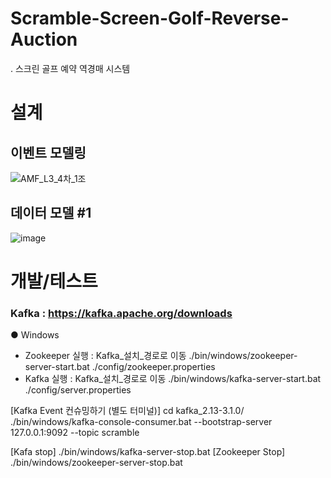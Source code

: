 # Scramble-Screen-Golf-Reverse-Auction
 . 스크린 골프 예약 역경매 시스템



# 설계
## 이벤트 모델링
![AMF_L3_4차_1조](https://user-images.githubusercontent.com/56263370/177987955-3c1cc4de-d7f2-497c-ba1f-8c3d699e3aa8.jpg)

## 데이터 모델 #1
![image](https://user-images.githubusercontent.com/56263370/177306515-b7b8cdb1-4224-48c9-94f4-dc70dbc6d19b.png)

# 개발/테스트
### Kafka : https://kafka.apache.org/downloads
● Windows 
- Zookeeper 실행 : 
Kafka_설치_경로로 이동
./bin/windows/zookeeper-server-start.bat ./config/zookeeper.properties
- Kafka 실행 : 
Kafka_설치_경로로 이동
./bin/windows/kafka-server-start.bat ./config/server.properties


[Kafka Event 컨슈밍하기 (별도 터미널)]
cd kafka_2.13-3.1.0/
./bin/windows/kafka-console-consumer.bat --bootstrap-server 127.0.0.1:9092 --topic scramble


[Kafa stop]
./bin/windows/kafka-server-stop.bat
[Zookeeper Stop]
./bin/windows/zookeeper-server-stop.bat
